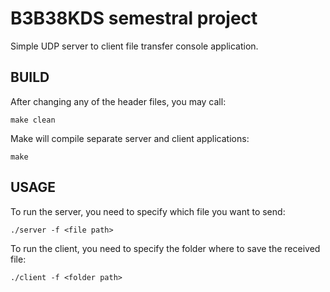 # B3B38KDS semestral project
Simple UDP server to client file transfer console application.

## BUILD
After changing any of the header files, you may call:
```
make clean
```
Make will compile separate server and client applications:
```
make
```

## USAGE
To run the server, you need to specify which file you want to send:
```
./server -f <file path>
```
To run the client, you need to specify the folder where to save the received file:
```
./client -f <folder path>
